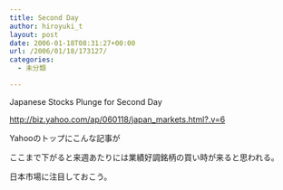 ```yaml
---
title: Second Day
author: hiroyuki_t
layout: post
date: 2006-01-18T08:31:27+00:00
url: /2006/01/18/173127/
categories:
  - 未分類

---
```

<div class="section">
  <p>
    Japanese Stocks Plunge for Second Day
  </p>
  
  <p>
    <a href="http://biz.yahoo.com/ap/060118/japan_markets.html?.v=6" target="_blank">http://biz.yahoo.com/ap/060118/japan_markets.html?.v=6</a>
  </p>
  
  <p>
    Yahooのトップにこんな記事が
  </p>
  
  <p>
    ここまで下がると来週あたりには業績好調銘柄の買い時が来ると思われる。
  </p>
  
  <p>
    日本市場に注目しておこう。
  </p>
</div>